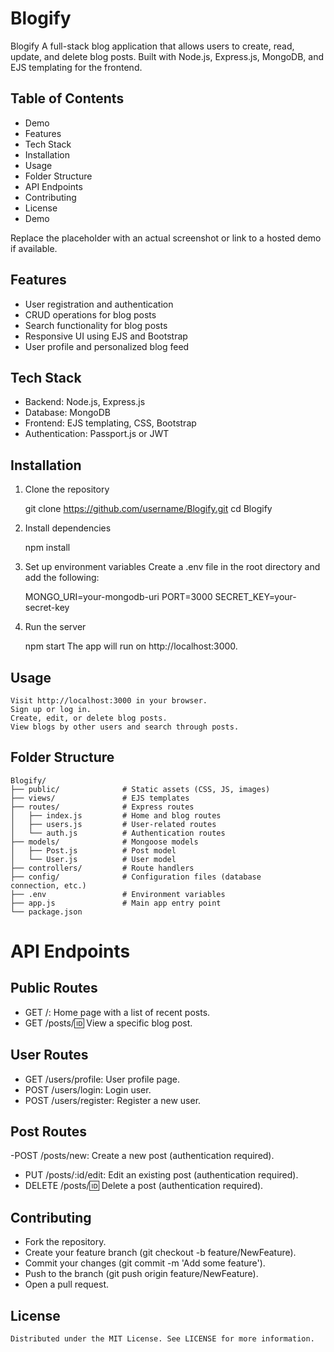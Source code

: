 # Blogify
Blogify
A full-stack blog application that allows users to create, read, update, and delete blog posts. Built with Node.js, Express.js, MongoDB, and EJS templating for the frontend.

## Table of Contents
- Demo
- Features
- Tech Stack
- Installation
- Usage
- Folder Structure
- API Endpoints
- Contributing
- License
- Demo

Replace the placeholder with an actual screenshot or link to a hosted demo if available.

## Features
- User registration and authentication
- CRUD operations for blog posts
- Search functionality for blog posts
- Responsive UI using EJS and Bootstrap
- User profile and personalized blog feed

## Tech Stack
- Backend: Node.js, Express.js
- Database: MongoDB
- Frontend: EJS templating, CSS, Bootstrap
- Authentication: Passport.js or JWT

## Installation

1. Clone the repository

    git clone https://github.com/username/Blogify.git
    cd Blogify

2. Install dependencies

    npm install

3. Set up environment variables
    Create a .env file in the root directory and add the following:

    MONGO_URI=your-mongodb-uri
    PORT=3000
    SECRET_KEY=your-secret-key

4. Run the server

    npm start
    The app will run on http://localhost:3000.

## Usage
    Visit http://localhost:3000 in your browser.
    Sign up or log in.
    Create, edit, or delete blog posts.
    View blogs by other users and search through posts.


## Folder Structure

    Blogify/
    ├── public/              # Static assets (CSS, JS, images)
    ├── views/               # EJS templates
    ├── routes/              # Express routes
    │   ├── index.js         # Home and blog routes
    │   ├── users.js         # User-related routes
    │   └── auth.js          # Authentication routes
    ├── models/              # Mongoose models
    │   ├── Post.js          # Post model
    │   └── User.js          # User model
    ├── controllers/         # Route handlers
    ├── config/              # Configuration files (database    connection, etc.)
    ├── .env                 # Environment variables
    ├── app.js               # Main app entry point
    └── package.json

# API Endpoints

## Public Routes
- GET /: Home page with a list of recent posts.
- GET /posts/:id: View a specific blog post.
## User Routes
- GET /users/profile: User profile page.
- POST /users/login: Login user.
- POST /users/register: Register a new user.
## Post Routes
-POST /posts/new: Create a new post (authentication required).
- PUT /posts/:id/edit: Edit an existing post (authentication required).
- DELETE /posts/:id: Delete a post (authentication required).


## Contributing

- Fork the repository.
- Create your feature branch (git checkout -b feature/NewFeature).
- Commit your changes (git commit -m 'Add some feature').
- Push to the branch (git push origin feature/NewFeature).
- Open a pull request.

## License
    Distributed under the MIT License. See LICENSE for more information.